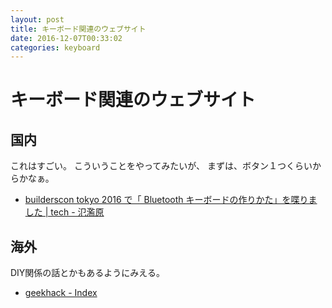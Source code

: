 ```yaml
---
layout: post
title: キーボード関連のウェブサイト
date: 2016-12-07T00:33:02
categories: keyboard
---
```


# キーボード関連のウェブサイト

## 国内

これはすごい。
こういうことをやってみたいが、
まずは、ボタン１つくらいからかなぁ。

* [builderscon tokyo 2016 で「 Bluetooth キーボードの作りかた」を喋りました | tech - 氾濫原](https://lowreal.net/2016/12/03/1)

## 海外

DIY関係の話とかもあるようにみえる。

* [geekhack - Index](https://geekhack.org/)
